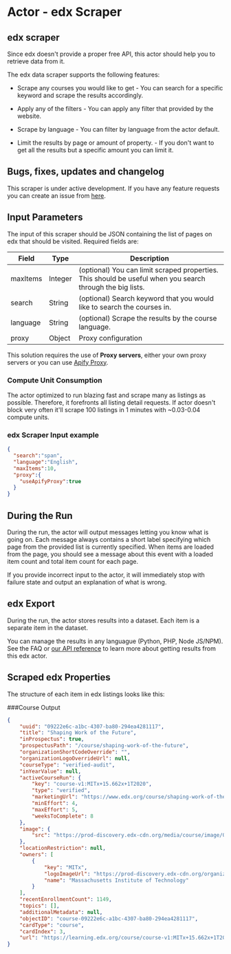 # Actor - edx Scraper

## edx scraper

Since edx doesn't provide a proper free API, this actor should help you to retrieve data from it.

The edx data scraper supports the following features:

- Scrape any courses you would like to get - You can search for a specific keyword and scrape the results accordingly.

- Apply any of the filters - You can apply any filter that provided by the website.

- Scrape by language - You can filter by language from the actor default.

- Limit the results by page or amount of property. - If you don't want to get all the results but a specific amount you can limit it.

## Bugs, fixes, updates and changelog

This scraper is under active development. If you have any feature requests you can create an issue from [here](https://github.com/epctex/edx-scraper/issues).

## Input Parameters

The input of this scraper should be JSON containing the list of pages on edx that should be visited. Required fields are:

| Field                | Type    | Description                                                                                               |
| -------------------- | ------- | --------------------------------------------------------------------------------------------------------- |
| maxItems             | Integer | (optional) You can limit scraped properties. This should be useful when you search through the big lists. |
| search               | String  | (optional) Search keyword that you would like to search the courses in.                              |
| language               | String  | (optional) Scrape the results by the course language.                              |
| proxy                | Object  | Proxy configuration                                                                                       |

This solution requires the use of **Proxy servers**, either your own proxy servers or you can use <a href="https://www.apify.com/docs/proxy">Apify Proxy</a>.

### Compute Unit Consumption

The actor optimized to run blazing fast and scrape many as listings as possible. Therefore, it forefronts all listing detail requests. If actor doesn't block very often it'll scrape 100 listings in 1 minutes with ~0.03-0.04 compute units.

### edx Scraper Input example

```json
{
  "search":"span",
  "language":"English",
  "maxItems":10,
  "proxy":{
    "useApifyProxy":true
  }
}

```

## During the Run

During the run, the actor will output messages letting you know what is going on. Each message always contains a short label specifying which page from the provided list is currently specified.
When items are loaded from the page, you should see a message about this event with a loaded item count and total item count for each page.

If you provide incorrect input to the actor, it will immediately stop with failure state and output an explanation of what is wrong.

## edx Export

During the run, the actor stores results into a dataset. Each item is a separate item in the dataset.

You can manage the results in any languague (Python, PHP, Node JS/NPM). See the FAQ or <a href="https://www.apify.com/docs/api" target="blank">our API reference</a> to learn more about getting results from this edx actor.

## Scraped edx Properties

The structure of each item in edx listings looks like this:

###Course Output

```json
{
	"uuid": "09222e6c-a1bc-4307-ba80-294ea4281117",
	"title": "Shaping Work of the Future",
	"inProspectus": true,
	"prospectusPath": "/course/shaping-work-of-the-future",
	"organizationShortCodeOverride": "",
	"organizationLogoOverrideUrl": null,
	"courseType": "verified-audit",
	"inYearValue": null,
	"activeCourseRun": {
		"key": "course-v1:MITx+15.662x+1T2020",
		"type": "verified",
		"marketingUrl": "https://www.edx.org/course/shaping-work-of-the-future-3",
		"minEffort": 4,
		"maxEffort": 5,
		"weeksToComplete": 8
	},
	"image": {
		"src": "https://prod-discovery.edx-cdn.org/media/course/image/09222e6c-a1bc-4307-ba80-294ea4281117-e28e19d05647.small.jpg"
	},
	"locationRestriction": null,
	"owners": [
		{
			"key": "MITx",
			"logoImageUrl": "https://prod-discovery.edx-cdn.org/organization/logos/2a73d2ce-c34a-4e08-8223-83bca9d2f01d-2cc8854c6fee.png",
			"name": "Massachusetts Institute of Technology"
		}
	],
	"recentEnrollmentCount": 1149,
	"topics": [],
	"additionalMetadata": null,
	"objectID": "course-09222e6c-a1bc-4307-ba80-294ea4281117",
	"cardType": "course",
	"cardIndex": 3,
	"url": "https://learning.edx.org/course/course-v1:MITx+15.662x+1T2020/home."
}
```
